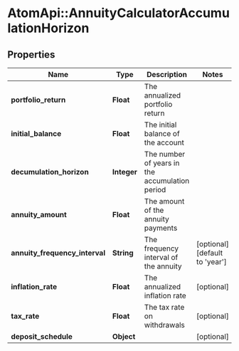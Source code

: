 # AtomApi::AnnuityCalculatorAccumulationHorizon

## Properties
Name | Type | Description | Notes
------------ | ------------- | ------------- | -------------
**portfolio_return** | **Float** | The annualized portfolio return | 
**initial_balance** | **Float** | The initial balance of the account | 
**decumulation_horizon** | **Integer** | The number of years in the accumulation period | 
**annuity_amount** | **Float** | The amount of the annuity payments | 
**annuity_frequency_interval** | **String** | The frequency interval of the annuity | [optional] [default to &#39;year&#39;]
**inflation_rate** | **Float** | The annualized inflation rate | [optional] 
**tax_rate** | **Float** | The tax rate on withdrawals | [optional] 
**deposit_schedule** | **Object** |  | [optional] 


